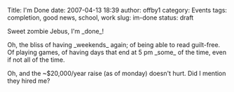 Title: I'm Done
date: 2007-04-13 18:39
author: offby1
category: Events
tags: completion, good news, school, work
slug: im-done
status: draft

Sweet zombie Jebus, I\'m \_done\_!

Oh, the bliss of having \_weekends\_ again; of being able to read guilt-free. Of playing games, of having days that end at 5 pm \_some\_ of the time, even if not all of the time.

Oh, and the \~\$20,000/year raise (as of monday) doesn\'t hurt. Did I mention they hired me?
